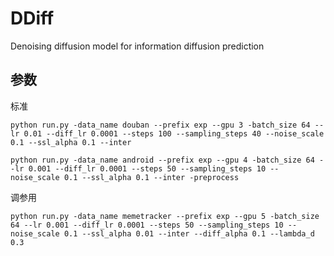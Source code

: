 # DDiff
Denoising diffusion model for information diffusion prediction

## 参数
标准
```shell
python run.py -data_name douban --prefix exp --gpu 3 -batch_size 64 --lr 0.01 --diff_lr 0.0001 --steps 100 --sampling_steps 40 --noise_scale 0.1 --ssl_alpha 0.1 --inter

python run.py -data_name android --prefix exp --gpu 4 -batch_size 64 --lr 0.001 --diff_lr 0.0001 --steps 50 --sampling_steps 10 --noise_scale 0.1 --ssl_alpha 0.1 --inter -preprocess
```
调参用


```shell
python run.py -data_name memetracker --prefix exp --gpu 5 -batch_size 64 --lr 0.001 --diff_lr 0.0001 --steps 50 --sampling_steps 10 --noise_scale 0.1 --ssl_alpha 0.01 --inter --diff_alpha 0.1 --lambda_d 0.3
```

